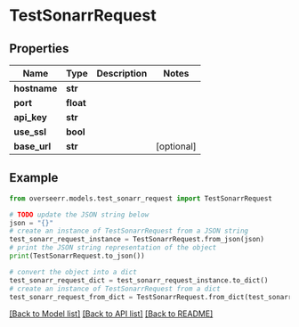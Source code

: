 # TestSonarrRequest


## Properties

Name | Type | Description | Notes
------------ | ------------- | ------------- | -------------
**hostname** | **str** |  | 
**port** | **float** |  | 
**api_key** | **str** |  | 
**use_ssl** | **bool** |  | 
**base_url** | **str** |  | [optional] 

## Example

```python
from overseerr.models.test_sonarr_request import TestSonarrRequest

# TODO update the JSON string below
json = "{}"
# create an instance of TestSonarrRequest from a JSON string
test_sonarr_request_instance = TestSonarrRequest.from_json(json)
# print the JSON string representation of the object
print(TestSonarrRequest.to_json())

# convert the object into a dict
test_sonarr_request_dict = test_sonarr_request_instance.to_dict()
# create an instance of TestSonarrRequest from a dict
test_sonarr_request_from_dict = TestSonarrRequest.from_dict(test_sonarr_request_dict)
```
[[Back to Model list]](../README.md#documentation-for-models) [[Back to API list]](../README.md#documentation-for-api-endpoints) [[Back to README]](../README.md)


